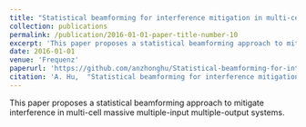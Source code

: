 ```yaml
---
title: "Statistical beamforming for interference mitigation in multi-cell massive MIMO systems"
collection: publications
permalink: /publication/2016-01-01-paper-title-number-10
excerpt: 'This paper proposes a statistical beamforming approach to mitigate interference in multi-cell massive multiple-input multiple-output systems.'
date: 2016-01-01
venue: 'Frequenz'
paperurl: 'https://github.com/anzhonghu/Statistical-beamforming-for-interference-mitigation-in-multi-cell-massive-MIMO-systems'
citation: 'A. Hu,  "Statistical beamforming for interference mitigation in multi-cell massive MIMO systems," <i>Frequenz</i>, vol. 70, no. 1-2, pp. 47-56, Jan. 2016.'
---
```

This paper proposes a statistical beamforming approach to mitigate interference in multi-cell massive multiple-input multiple-output systems.
